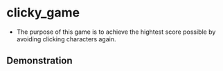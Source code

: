# clicky_game
* The purpose of this game is to achieve the hightest score possible by avoiding clicking characters again.

## Demonstration

